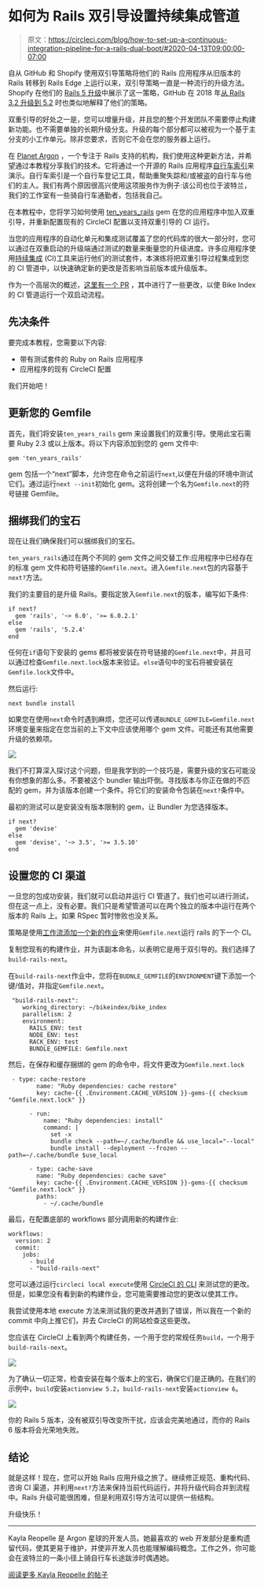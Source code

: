 # 如何为 Rails 双引导设置持续集成管道

> 原文：<https://circleci.com/blog/how-to-set-up-a-continuous-integration-pipeline-for-a-rails-dual-boot/#2020-04-13T09:00:00-07:00>

自从 GitHub 和 Shopify 使用双引导策略将他们的 Rails 应用程序从旧版本的 Rails 转移到 Rails Edge 上运行以来，双引导策略一直是一种流行的升级方法。Shopify 在他们的 [Rails 5 升级](https://engineering.shopify.com/blogs/engineering/upgrading-shopify-to-rails-5-0)中展示了这一策略，GitHub 在 2018 年[从 Rails 3.2 升级到 5.2](https://github.blog/2018-09-28-upgrading-github-from-rails-3-2-to-5-2/) 时也类似地解释了他们的策略。

双重引导的好处之一是，您可以增量升级，并且您的整个开发团队不需要停止构建新功能。也不需要单独的长期升级分支。升级的每个部分都可以被视为一个基于主分支的小工作单元。除非您要求，否则它不会在您的服务器上运行。

在 [Planet Argon](https://www.planetargon.com/) ，一个专注于 Rails 支持的机构，我们使用这种更新方法，并希望通过本教程分享我们的技术。它将通过一个开源的 Rails 应用程序[自行车索引](https://bikeindex.org/)来演示。自行车索引是一个自行车登记工具，帮助重聚失踪和/或被盗的自行车与他们的主人。我们有两个原因很高兴使用这项服务作为例子:该公司也位于波特兰，我们的工作室有一些骑自行车通勤者，包括我自己。

在本教程中，您将学习如何使用 [ten_years_rails](https://rubygems.org/gems/ten_years_rails/versions/0.2.0) gem 在您的应用程序中加入双重引导，并重新配置现有的 CircleCI 配置以支持双重引导的 CI 运行。

当您的应用程序的自动化单元和集成测试覆盖了您的代码库的很大一部分时，您可以通过在双重启动的升级端通过测试的数量来衡量您的升级进度。许多应用程序使用[持续集成](/continuous-integration/) (CI)工具来运行他们的测试套件，本演练将把双重引导过程集成到您的 CI 管道中，以快速确定新的更改是否影响当前版本或升级版本。

作为一个高层次的概述，[这里有一个 PR](https://github.com/bikeindex/bike_index/pull/1522) ，其中进行了一些更改，以使 Bike Index 的 CI 管道运行一个双启动流程。

## 先决条件

要完成本教程，您需要以下内容:

*   带有测试套件的 Ruby on Rails 应用程序
*   应用程序的现有 CircleCI 配置

我们开始吧！

## 更新您的 Gemfile

首先，我们将安装`ten_years_rails` gem 来设置我们的双重引导。使用此宝石需要 Ruby 2.3 或以上版本。将以下内容添加到您的 gem 文件中:

```
gem 'ten_years_rails' 
```

gem 包括一个“next”脚本，允许您在命令之前运行`next`,以便在升级的环境中测试它们。通过运行`next --init`初始化 gem。这将创建一个名为`Gemfile.next`的符号链接 Gemfile。

## 捆绑我们的宝石

现在让我们确保我们可以捆绑我们的宝石。

`ten_years_rails`通过在两个不同的 gem 文件之间交替工作:应用程序中已经存在的标准 gem 文件和符号链接的`Gemfile.next`。进入`Gemfile.next`包的内容基于`next?`方法。

我们的主要目的是升级 Rails。要指定放入`Gemfile.next`的版本，编写如下条件:

```
if next?
  gem 'rails', '~> 6.0', '>= 6.0.2.1'
else
  gem 'rails', '5.2.4'
end 
```

任何在`if`语句下安装的 gems 都将被安装在符号链接的`Gemfile.next`中，并且可以通过检查`Gemfile.next.lock`版本来验证。`else`语句中的宝石将被安装在`Gemfile.lock`文件中。

然后运行:

```
next bundle install 
```

如果您在使用`next`命令时遇到麻烦，您还可以传递`BUNDLE_GEMFILE=Gemfile.next`环境变量来指定在您当前的上下文中应该使用哪个 gem 文件。可能还有其他需要升级的依赖项。

![](img/85f27292f9e471592fc9135b362881ba.png)

我们不打算深入探讨这个问题，但是我学到的一个技巧是，需要升级的宝石可能没有你想象的那么多。不要被这个 bundler 输出吓倒。寻找版本与你正在做的不匹配的 gem，并为该版本创建一个条件。将它们的安装命令包装在`next?`条件中。

最初的测试可以是安装没有版本限制的 gem，让 Bundler 为您选择版本。

```
if next?
  gem 'devise'
else
  gem 'devise', '~> 3.5', '>= 3.5.10'
end 
```

## 设置您的 CI 渠道

一旦您的包成功安装，我们就可以启动并运行 CI 管道了。我们也可以进行测试，但在这一点上，没有必要。我们只是希望管道可以在两个独立的版本中运行在两个版本的 Rails 上。如果 RSpec 暂时惨败也没关系。

策略是使用[工作流添加一个新的作业](https://circleci.com/docs/jobs-steps/)来使用`Gemfile.next`运行 rails 的下一个 CI。

复制您现有的构建作业，并为该副本命名，以表明它是用于双引导的。我们选择了`build-rails-next`。

在`build-rails-next`作业中，您将在`BUDNLE_GEMFILE`的`ENVIRONMENT`键下添加一个键/值对，并指定`Gemfile.next`。

```
 "build-rails-next":
    working_directory: ~/bikeindex/bike_index
    parallelism: 2
    environment:
      RAILS_ENV: test
      NODE_ENV: test
      RACK_ENV: test
      BUNDLE_GEMFILE: Gemfile.next 
```

然后，在保存和缓存捆绑的 gem 的命令中，将文件更改为`Gemfile.next.lock`

```
 - type: cache-restore
        name: "Ruby dependencies: cache restore"
        key: cache-{{ .Environment.CACHE_VERSION }}-gems-{{ checksum "Gemfile.next.lock" }}

      - run:
          name: "Ruby dependencies: install"
          command: |
            set -x
            bundle check --path=~/.cache/bundle && use_local="--local"
            bundle install --deployment --frozen --path=~/.cache/bundle $use_local

      - type: cache-save
        name: "Ruby dependencies: cache save"
        key: cache-{{ .Environment.CACHE_VERSION }}-gems-{{ checksum "Gemfile.next.lock" }}
        paths:
          - ~/.cache/bundle 
```

最后，在配置底部的 workflows 部分调用新的构建作业:

```
workflows:
  version: 2
  commit:
    jobs:
      - build
      - "build-rails-next" 
```

您可以通过运行`circleci local execute`使用 [CircleCI 的 CLI](https://circleci.com/docs/local-cli/) 来测试您的更改。但是，如果您没有看到新的构建作业，您可能需要推动您的更改以使其工作。

我尝试使用本地 execute 方法来测试我的更改并遇到了错误，所以我在一个新的 commit 中向上推它们，并去 CircleCI 的网站检查这些更改。

您应该在 CircleCI 上看到两个构建任务，一个用于您的常规任务`build`，一个用于`build-rails-next`。

![](img/3887a6744594a6c05ea4f7e490c1204c.png)

为了确认一切正常，检查安装在每个版本上的宝石，确保它们是正确的。在我们的示例中，`build`安装`actionview 5.2`，`build-rails-next`安装`actionview 6`。

![](img/00ec86314203d6ff2d074fd1205d8917.png)

你的 Rails 5 版本，没有被双引导改变所干扰，应该会完美地通过，而你的 Rails 6 版本将会光荣地失败。

## 结论

就是这样！现在，您可以开始 Rails 应用升级之旅了。继续修正规范、重构代码、咨询 CI 渠道，并利用`next?`方法来保持当前代码运行，并将升级代码合并到流程中。Rails 升级可能很困难，但是利用双引导方法可以提供一些结构。

升级快乐！

* * *

Kayla Reopelle 是 Argon 星球的开发人员。她最喜欢的 web 开发部分是重构遗留代码，使其更易于维护，并使非开发人员也能理解编码概念。工作之外，你可能会在波特兰的一条小径上骑自行车长途跋涉时偶遇她。

[阅读更多 Kayla Reopelle 的帖子](/blog/author/kayla-reopelle/)